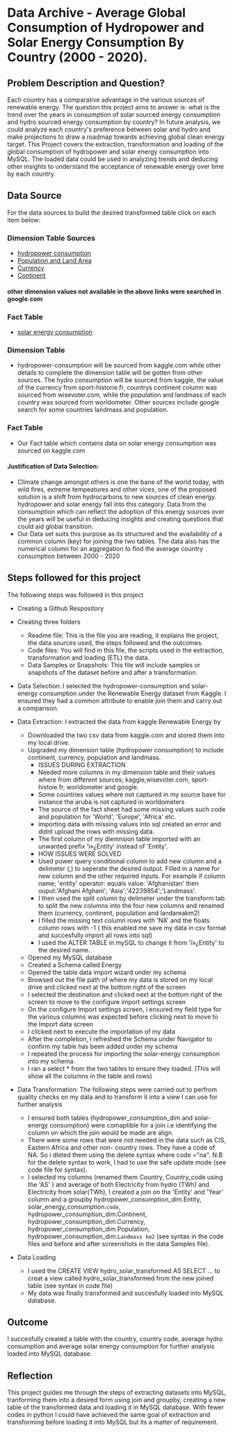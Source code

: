 # Data Archive - Average Global Consumption of Hydropower and Solar Energy Consumption By Country (2000 - 2020).
## Problem Description and Question?
Each country has a comparative advantage in the various sources of renewable energy. The question this project aims to answer is: what is the trend over the years in consumption of solar sourced energy consumption and hydro sourced energy consumption by country? In future analysis, we could analyze each country's preference between solar and hydro and make projections to draw a roadmap towards achieving global clean energy target. 
This Project covers the extraction, transformation and loading of the global consumption of hydropower and solar energy consumption into MySQL. The loaded data could be used in analyzing trends and deducing other insights to understand the acceptance of renewable energy over time by each country.

## Data Source
For the data sources to build the desired transformed table click on each item below:
### Dimension Table Sources
- [hydropower consumption](https://www.kaggle.com/datasets/programmerrdai/renewable-energy?select=hydropower-consumption.csv)
- [Population and Land Area](https://www.worldometers.info/geography/alphabetical-list-of-countries/)
- [Currency](https://sport-histoire.fr/en/Geography/Currencies_countries_of_the_world.php)
- [Continent](https://wisevoter.com/country-rankings/countries-by-continent/)
#### other dimension values not available in the above links were searched in google.com
### Fact Table
- [solar energy consumption](https://www.kaggle.com/datasets/programmerrdai/renewable-energy?select=solar-energy-consumption.csv)
  
### Dimension Table
- hydropower-consumption will be sourced from kaggle.com while other details to complete the dimension table will be gotten from other sources. The hydro consumption will be sourced from kaggle, the value of the currency from sport-historie.fr, countrys continent column was sourced from wisevoter.com, while the population and landmass of each country was sourced from worldometer. Other sources include google search for some countries landmass and population.
### Fact Table
- Our Fact table which contains data on solar energy consumption was sourced on kaggle.com

#### Justification of Data Selection: 
- Climate change amongst others is one the bane of the world today, with wild fires, extreme tempeatures and other vices, one of the proposed solution is a shift from hydrocarbons to new sources of clean energy. hydropower and solar energy fall into this category. Data from the consumption which can reflect the adoption of this energy sources over the years will be useful in deducing insights and creating questions that could aid global transition. 
- Our Data set suits this purpose as its  structured and the availability of a common column (key) for joining the two tables. The data also has the numerical column for an aggregation to find the average country consumption between 2000 - 2020

## Steps followed for this project
The following steps was followed in this project
- Creating a Github Respository
  
- Creating three folders
  - Readme file: This is the file you are reading, it explains the project, the data sources used, the steps followed and the outcomes.
  - Code files: You will find in this file, the scripts used in the extraction, transformation and loading (ETL) the data.
  - Data Samples or Snapshots: This file will include samples or snapshots of the dataset before and after a transformation.
    
- Data Selection: I selected the hydropower-consumption and solar-energy consumption under the Renewable Energy dataset from Kaggle. I ensured they had a common attribute to enable join them and carry out a comparison.
  
- Data Extraction: I extracted the data from kaggle Renewable Energy by
  - Downloaded the two csv data from kaggle.com and stored them into my local drive.
  - Upgraded my dimension table (hydropower consumption) to include continent, currency, population and landmass.
    - ISSUES DURING EXTRACTION
    - Needed more columns in my dimension table and their values where from different sources; kaggle,wisevoter.com, sport-histoie.fr, worldometer and google.
    - Some countries values where not captured in my source base for instance the aruba is not captured in worldometers
    - The source of the fact sheet had some missing values such code and population for 'World', 'Europe', 'Africa' etc.
    - importing data with missing values into sql created an error and didnt upload the rows with missing data.
    - The first column of my diemnsion table imported with an unwanted prefix 'ï»¿Entity' instead of 'Entity'.
    - HOW ISSUES WERE SOLVED
    - Used power query conditional column to add new column and a delimeter (;) to seperate the desired output. Filled in a name for new column and the other required inputs. For example if column name; 'entity' operator: equals value: 'Afghanistan' then ouput:'Afghani Afghani'; 'Asia';'42239854';'Landmass'.
    - I then used the split column by delimeter under the transform tab to split the new columns into the four new columns and renamed them (currency, continent, population and landareakm2)
    - I filled the missing text column rows with 'NA' and the floats column rows with -1 ( this enabled me save my data in csv format and succesfully import all rows into sql)
    - I used the ALTER TABLE in mySQL to change it from 'ï»¿Entity' to the desired name.
  - Opened my MySQL database
  - Created a Schema called Energy
  - Opened the table data import wizard under my schema
  - Browsed out the file path of where my data is stored on my local drive and clicked next at the bottom right of the screen
  - I selected the destination and clicked next at the bottom right of the screen to move to the configure import settings screen
  - On the configure Import settings screen, i ensured my field type for the various columns was expected before clicking next to move to the Import data screen
  - I clicked next to execute the importation of my data
  - After the completion, I refreshed the Schema under Navigator to confirm my table has been added under my schema
  - I repeated the process for importing the solar-energy consumption into my schema.
  - I ran a select * from the two tables to ensure they loaded. (This will show all the columns in the table and rows)
    
- Data Transformation: The following steps were carried out to perfrom quality checks on my data and to transform it into a view I can use for further analysis
  - I ensured both tables (hydropower_consumption_dim and solar-energy consumption) were comaptible for a join i.e identifying the column on which the join would be made are align.
  - There were some rows that were not needed in the data such as CIS, Eastern Africa and other non- country rows. They have a code of NA. So i dleted them using the delete syntax where code ="na". N.B for the delete syntax to work, I had to use the safe update mode (see code file for syntax).
  - I selected my columns (renamed them Country, Country_code using the 'AS' ) and average of both Electricity from hydro (TWh) and Electricity from solar(TWh), I created a join on the 'Entity' and 'Year' column and a  groupby hydropower_consumption_dim.Entity, solar_energy_consumption.`code`, hydropower_consumption_dim.Continent,  hydropower_consumption_dim.Currency, hydropower_consumption_dim.Population, hydropower_consumption_dim.`Landmass km2` (see syntax in the code files and before and after screenshots in the data Samples file).
 
- Data Loading
  - I used the CREATE VIEW hydro_solar_transformed AS SELECT ... to creat a view called hydro_solar_transformed from the new joined table (see syntax in code file)
  - My data was finally transformed and succesfully loaded into MySQL database.
  
## Outcome
I succesfully created a table with the country, country code, average hydro consumption and average solar energy consumption for further analysis loaded into MySQL database.

## Reflection
This project guides me through the steps of extracting datasets into MySQL, tranforming them into a desired form using join and groupby, creating a new table of the transformed data and loading it in MySQL database. With fewer codes in python I could have achieved the same goal of extraction and transforming before loading it into MySQL but its a matter of requirement. 
